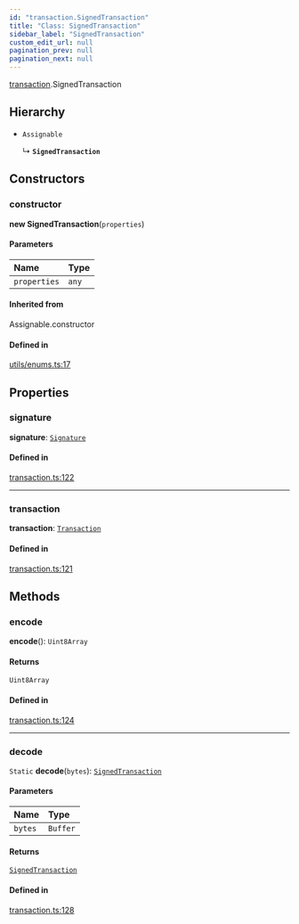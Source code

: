 ```yaml
---
id: "transaction.SignedTransaction"
title: "Class: SignedTransaction"
sidebar_label: "SignedTransaction"
custom_edit_url: null
pagination_prev: null
pagination_next: null
---
```


[transaction](../modules/transaction.md).SignedTransaction

## Hierarchy

- `Assignable`

  ↳ **`SignedTransaction`**

## Constructors

### constructor

**new SignedTransaction**(`properties`)

#### Parameters

| Name | Type |
| :------ | :------ |
| `properties` | `any` |

#### Inherited from

Assignable.constructor

#### Defined in

[utils/enums.ts:17](https://github.com/maxhr/near--near-api-js/blob/a0c9a104/packages/near-api-js/src/utils/enums.ts#L17)

## Properties

### signature

 **signature**: [`Signature`](transaction.Signature.md)

#### Defined in

[transaction.ts:122](https://github.com/maxhr/near--near-api-js/blob/a0c9a104/packages/near-api-js/src/transaction.ts#L122)

___

### transaction

 **transaction**: [`Transaction`](transaction.Transaction.md)

#### Defined in

[transaction.ts:121](https://github.com/maxhr/near--near-api-js/blob/a0c9a104/packages/near-api-js/src/transaction.ts#L121)

## Methods

### encode

**encode**(): `Uint8Array`

#### Returns

`Uint8Array`

#### Defined in

[transaction.ts:124](https://github.com/maxhr/near--near-api-js/blob/a0c9a104/packages/near-api-js/src/transaction.ts#L124)

___

### decode

`Static` **decode**(`bytes`): [`SignedTransaction`](transaction.SignedTransaction.md)

#### Parameters

| Name | Type |
| :------ | :------ |
| `bytes` | `Buffer` |

#### Returns

[`SignedTransaction`](transaction.SignedTransaction.md)

#### Defined in

[transaction.ts:128](https://github.com/maxhr/near--near-api-js/blob/a0c9a104/packages/near-api-js/src/transaction.ts#L128)
